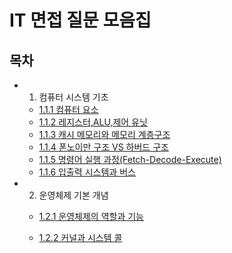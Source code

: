 # IT 면접 질문 모음집

## 목차

- 1. 컴퓨터 시스템 기초

  - [1.1.1 컴퓨터 요소](https://github.com/p990805/Tech_Interview_Collection/blob/master/01.ComputerSystemFundamentals/1.1%20Computer%20Architecture/1.1.1%20Computer%20Element.md)
  - [1.1.2 레지스터,ALU,제어 유닛](https://github.com/p990805/Tech_Interview_Collection/blob/master/01.ComputerSystemFundamentals/1.1%20Computer%20Architecture/1.1.2%20CPU%20Element.MD)
  - [1.1.3 캐시 메모리와 메모리 계층구조](https://github.com/p990805/Tech_Interview_Collection/blob/master/01.ComputerSystemFundamentals/1.1%20Computer%20Architecture/1.1.3%20Cache%20Memory%20and%20Memory%20Hierachy.md)
  - [1.1.4 폰노이만 구조 VS 하버드 구조](https://github.com/p990805/Tech_Interview_Collection/blob/master/01.ComputerSystemFundamentals/1.1%20Computer%20Architecture/1.1.4%20Computer%20Structure.md)
  - [1.1.5 명령어 실행 과정(Fetch-Decode-Execute)](https://github.com/p990805/Tech_Interview_Collection/blob/master/01.ComputerSystemFundamentals/1.1%20Computer%20Architecture/1.1.5%20Command%20execution%20process.md)
  - [1.1.6 입출력 시스템과 버스](https://github.com/p990805/Tech_Interview_Collection/blob/master/01.ComputerSystemFundamentals/1.1%20Computer%20Architecture/1.1.6%20Input%20Output%20Systems%20and%20Buses.md)

- 2. 운영체제 기본 개념

  - [1.2.1 운영체제의 역할과 기능](https://github.com/p990805/Tech_Interview_Collection/blob/master/01.ComputerSystemFundamentals/1.2%20Operating%20System%20Basics/1.2.1%20Roles%20and%20Functions%20Of%20The%20Operating%20System.md)

  - [1.2.2 커널과 시스템 콜](https://github.com/p990805/Tech_Interview_Collection/blob/master/01.ComputerSystemFundamentals/1.2%20Operating%20System%20Basics/1.2.2%20Kernel%20and%20System%20Call.md)
